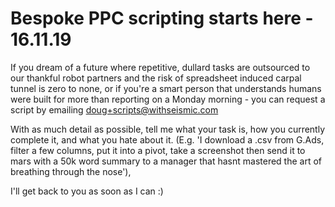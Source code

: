 # Bespoke PPC scripting starts here - 16.11.19

If you dream of a future where repetitive, dullard tasks are outsourced to our thankful robot partners and the risk of spreadsheet induced carpal  tunnel is zero to none, or if you're a smart person that understands humans were built for more than reporting on a Monday morning - you can request a script by emailing doug+scripts@withseismic.com

With as much detail as possible, tell me what your task is, how you currently complete it, and what you hate about it. (E.g. 'I download a .csv from G.Ads, filter a few columns, put it into a pivot, take a screenshot then send it to mars with a 50k word summary to a manager that hasnt mastered the art of breathing through the nose'), 

I'll get back to you as soon as I can :)
